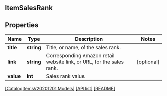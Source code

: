 ## ItemSalesRank

## Properties

Name | Type | Description | Notes
------------ | ------------- | ------------- | -------------
**title** | **string** | Title, or name, of the sales rank. |
**link** | **string** | Corresponding Amazon retail website link, or URL, for the sales rank. | [optional]
**value** | **int** | Sales rank value. |

[[CatalogItemsV20201201 Models]](../) [[API list]](../../Api) [[README]](../../../README.md)
